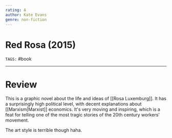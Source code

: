 ```yaml
---
rating: A
author: Kate Evans
genre: non-fiction
---
```

# Red Rosa (2015)
`TAGS:` #book

---
# Review
This is a graphic novel about the life and ideas of [[Rosa Luxemburg]]. It has a surprisingly high political level, with decent explanations about [[Marxism|Marxist]] economics. It's very moving and inspiring, which is a feat for telling one of the most tragic stories of the 20th century workers' movement. 

The art style is terrible though haha.